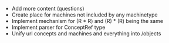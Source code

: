 * Add more content (questions)
* Create place for machines not included by any machinetype
* Implement mechanism for (R * R) and (R) * (R) being the same
* Implement parser for ConceptRef type
* Unify url concepts and machines and everything into /objects

